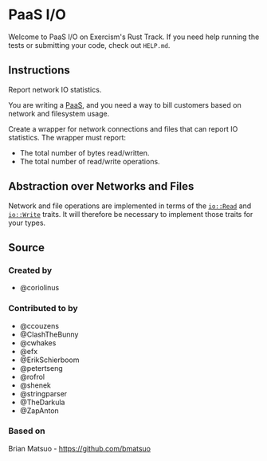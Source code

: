 # PaaS I/O

Welcome to PaaS I/O on Exercism's Rust Track.
If you need help running the tests or submitting your code, check out `HELP.md`.

## Instructions

Report network IO statistics.

You are writing a [PaaS][paas], and you need a way to bill customers based on network and filesystem usage.

Create a wrapper for network connections and files that can report IO statistics.
The wrapper must report:

- The total number of bytes read/written.
- The total number of read/write operations.

[paas]: https://en.wikipedia.org/wiki/Platform_as_a_service

## Abstraction over Networks and Files

Network and file operations are implemented in terms of the [`io::Read`][read] and [`io::Write`][write] traits. It will therefore be necessary to implement those traits for your types.

[read]: https://doc.rust-lang.org/std/io/trait.Read.html
[write]: https://doc.rust-lang.org/std/io/trait.Write.html

## Source

### Created by

- @coriolinus

### Contributed to by

- @ccouzens
- @ClashTheBunny
- @cwhakes
- @efx
- @ErikSchierboom
- @petertseng
- @rofrol
- @shenek
- @stringparser
- @TheDarkula
- @ZapAnton

### Based on

Brian Matsuo - https://github.com/bmatsuo

